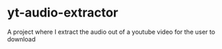 # yt-audio-extractor
A project where I extract the audio out of a youtube video for the user to download
